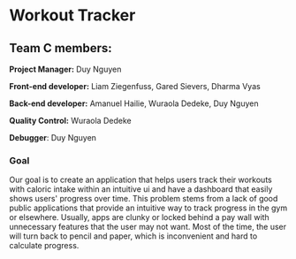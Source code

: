 # Workout Tracker #
## Team C members: 
**Project Manager:**
Duy Nguyen

**Front-end developer:**
Liam Ziegenfuss, Gared Sievers, Dharma Vyas

**Back-end developer:**
Amanuel Hailie, Wuraola Dedeke, Duy Nguyen

**Quality Control:**
Wuraola Dedeke

**Debugger**: 
Duy Nguyen<br/>


### Goal
Our goal is to create an application that helps users track their workouts with caloric intake within an intuitive ui and have a dashboard that easily shows users' progress over time. This problem stems from a lack of good public applications that provide an intuitive way to track progress in the gym or elsewhere. Usually, apps are clunky or locked behind a pay wall with unnecessary features that the user may not want. Most of the time, the user will turn back to pencil and paper, which is inconvenient and hard to calculate progress. 

